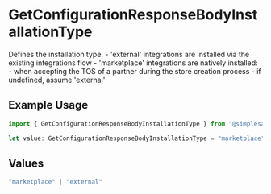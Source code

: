 # GetConfigurationResponseBodyInstallationType

Defines the installation type. - 'external' integrations are installed via the existing integrations flow - 'marketplace' integrations are natively installed: - when accepting the TOS of a partner during the store creation process - if undefined, assume 'external'

## Example Usage

```typescript
import { GetConfigurationResponseBodyInstallationType } from "@simplesagar/vercel/models/getconfigurationop.js";

let value: GetConfigurationResponseBodyInstallationType = "marketplace";
```

## Values

```typescript
"marketplace" | "external"
```
